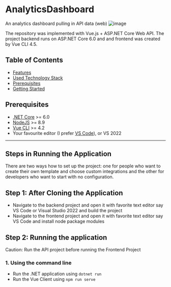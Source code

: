 # AnalyticsDashboard
An analytics dashboard pulling in API data (web)
![image](https://user-images.githubusercontent.com/91881320/168186918-88ae4842-bdbc-4c82-914e-df42650e23fe.png)

The repository was implemented with Vue.js + ASP.&#8203;NET Core Web API. The project backend runs on ASP.NET Core 6.0 and and frontend was created by Vue CLI 4.5.

## Table of Contents

* [Features](#features)
* [Used Technology Stack](#used-technology-stack)
* [Prerequisites](#prerequisites)
* [Getting Started](#getting-started)

## Prerequisites

* [.NET Core](https://www.microsoft.com/net/download/windows) >= 6.0
* [NodeJS](https://nodejs.org/) >= 8.9
* [Vue CLI](https://cli.vuejs.org/) >= 4.2
* Your favourite editor (I prefer [VS Code](https://code.visualstudio.com/)), or VS 2022

---

## Steps in Running the Application

There are two ways how to set up the project: one for people who want to create their own template and choose custom integrations and the other for developers who want to start with no configuration.

## Step 1: After Cloning the Application

* Navigate to the backend project and open it with favorite text editor say VS Code or Visual Studio 2022 and build the project
* Navigate to the frontend project and open it with favorite text editor say VS Code and install node package modules

## Step 2: Running the application

Caution: Run the API project before running the Frontend Project

### 1. Using the command line

* Run the .NET application using `dotnet run`
* Run the Vue Client using `npm run serve`

